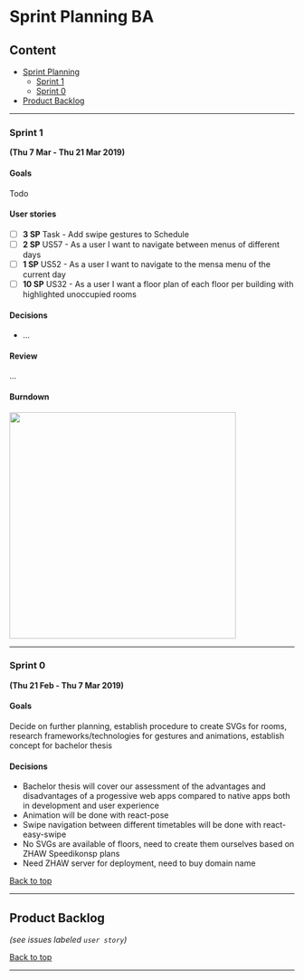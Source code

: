 # Sprint Planning BA

## Content

- [Sprint Planning](#sprint-planning)
  - [Sprint 1](#sprint-1)
  - [Sprint 0](#sprint-0)
- [Product Backlog](#product-backlog)

<hr>

### Sprint 1

**(Thu 7 Mar - Thu 21 Mar 2019)**

#### Goals

Todo

#### User stories

- [ ] **3 SP** Task - Add swipe gestures to Schedule
- [ ] **2 SP** US57 - As a user I want to navigate between menus of different days
- [ ] **1 SP** US52 - As a user I want to navigate to the mensa menu of the current day
- [ ] **10 SP** US32 - As a user I want a floor plan of each floor per building with highlighted unoccupied rooms

#### Decisions

- ...

#### Review

...

#### Burndown

<img src="burndown/burndown_sprint_1_ba-001.jpg?raw=true" height=400 />

<hr>

### Sprint 0

**(Thu 21 Feb - Thu 7 Mar 2019)**

#### Goals

Decide on further planning, establish procedure to create SVGs for rooms, research frameworks/technologies for gestures and animations, establish concept for bachelor thesis

#### Decisions

- Bachelor thesis will cover our assessment of the advantages and disadvantages of a progessive web apps compared to native apps both in development and user experience
- Animation will be done with react-pose
- Swipe navigation between different timetables will be done with react-easy-swipe
- No SVGs are available of floors, need to create them ourselves based on ZHAW Speedikonsp plans
- Need ZHAW server for deployment, need to buy domain name

[Back to top](#content)

<hr>

## Product Backlog

_(see issues labeled `user story`)_

[Back to top](#content)

<hr>
